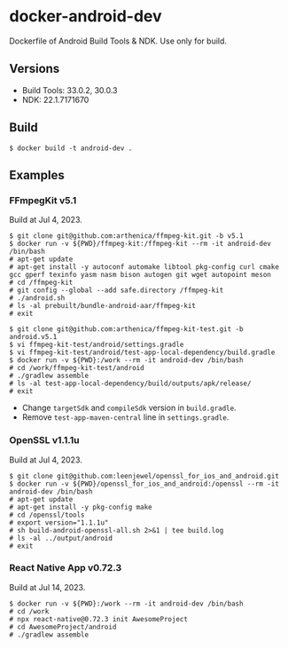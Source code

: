 # docker-android-dev

Dockerfile of Android Build Tools & NDK. Use only for build.

## Versions

- Build Tools: 33.0.2, 30.0.3
- NDK: 22.1.7171670

## Build

```console
$ docker build -t android-dev .
```

## Examples

### FFmpegKit v5.1

Build at Jul 4, 2023.

```console
$ git clone git@github.com:arthenica/ffmpeg-kit.git -b v5.1
$ docker run -v ${PWD}/ffmpeg-kit:/ffmpeg-kit --rm -it android-dev /bin/bash
# apt-get update
# apt-get install -y autoconf automake libtool pkg-config curl cmake gcc gperf texinfo yasm nasm bison autogen git wget autopoint meson
# cd /ffmpeg-kit
# git config --global --add safe.directory /ffmpeg-kit
# ./android.sh
# ls -al prebuilt/bundle-android-aar/ffmpeg-kit
# exit
```

```console
$ git clone git@github.com:arthenica/ffmpeg-kit-test.git -b android.v5.1
$ vi ffmpeg-kit-test/android/settings.gradle
$ vi ffmpeg-kit-test/android/test-app-local-dependency/build.gradle
$ docker run -v ${PWD}:/work --rm -it android-dev /bin/bash
# cd /work/ffmpeg-kit-test/android
# ./gradlew assemble
# ls -al test-app-local-dependency/build/outputs/apk/release/
# exit
```

- Change `targetSdk` and `compileSdk` version in `build.gradle`.
- Remove `test-app-maven-central` line in `settings.gradle`.

### OpenSSL v1.1.1u

Build at Jul 4, 2023.

```console
$ git clone git@github.com:leenjewel/openssl_for_ios_and_android.git
$ docker run -v ${PWD}/openssl_for_ios_and_android:/openssl --rm -it android-dev /bin/bash
# apt-get update
# apt-get install -y pkg-config make
# cd /openssl/tools
# export version="1.1.1u"
# sh build-android-openssl-all.sh 2>&1 | tee build.log
# ls -al ../output/android
# exit
```

### React Native App v0.72.3

Build at Jul 14, 2023.

```console
$ docker run -v ${PWD}:/work --rm -it android-dev /bin/bash
# cd /work
# npx react-native@0.72.3 init AwesomeProject
# cd AwesomeProject/android
# ./gradlew assemble
```
